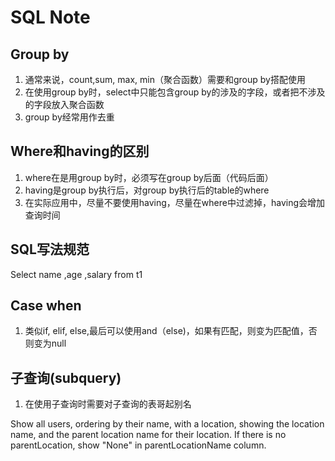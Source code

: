 # SQL Note

## Group by
1. 通常来说，count,sum, max, min（聚合函数）需要和group by搭配使用
2. 在使用group by时，select中只能包含group by的涉及的字段，或者把不涉及的字段放入聚合函数
3. group by经常用作去重


## Where和having的区别
1. where在是用group by时，必须写在group by后面（代码后面）
2. having是group by执行后，对group by执行后的table的where
3. 在实际应用中，尽量不要使用having，尽量在where中过滤掉，having会增加查询时间

## SQL写法规范
Select name
      ,age
      ,salary
from
      t1

## Case when
1. 类似if, elif, else,最后可以使用and（else)，如果有匹配，则变为匹配值，否则变为null

## 子查询(subquery)
1. 在使用子查询时需要对子查询的表哥起别名

Show all users, ordering by their name, with a location, showing the location name, and the parent location name for their location. If there is no parentLocation, show "None" in parentLocationName column.